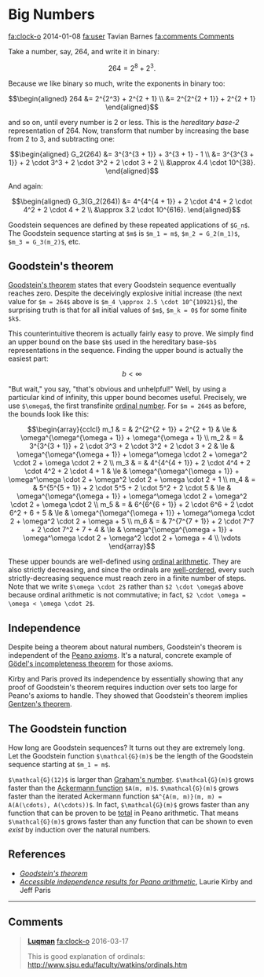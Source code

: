 # Big Numbers

<div class="infobar">

<fa:clock-o> 2014-01-08
<fa:user> Tavian Barnes
[<fa:comments> Comments](#comments)

</div>


Take a number, say, 264, and write it in binary:

```math
264 = 2^8 + 2^3.
```

Because we like binary so much, write the exponents in binary too:

```math
\begin{aligned}
264 &= 2^{2^3} + 2^{2 + 1} \\
&= 2^{2^{2 + 1}} + 2^{2 + 1}
\end{aligned}
```

and so on, until every number is 2 or less.
This is the *hereditary base-2* representation of 264.
Now, transform that number by increasing the base from 2 to 3, and subtracting one:

```math
\begin{aligned}
G_2(264) &= 3^{3^{3 + 1}} + 3^{3 + 1} - 1 \\
&= 3^{3^{3 + 1}} + 2 \cdot 3^3 + 2 \cdot 3^2 + 2 \cdot 3 + 2 \\
&\approx 4.4 \cdot 10^{38}.
\end{aligned}
```

And again:

```math
\begin{aligned}
G_3(G_2(264)) &= 4^{4^{4 + 1}} + 2 \cdot 4^4 + 2 \cdot 4^2 + 2 \cdot 4 + 2 \\
&\approx 3.2 \cdot 10^{616}.
\end{aligned}
```

Goodstein sequences are defined by these repeated applications of `$G_n$`.
The Goodstein sequence starting at `$m$` is `$m_1 = m$`, `$m_2 = G_2(m_1)$`, `$m_3 = G_3(m_2)$`, etc.


## Goodstein's theorem

[Goodstein's theorem] states that every Goodstein sequence eventually reaches zero.
Despite the deceivingly explosive initial increase (the next value for `$m = 264$` above is `$m_4 \approx 2.5 \cdot 10^{10921}$`), the surprising truth is that for all initial values of `$m$`, `$m_k = 0$` for some finite `$k$`.

[Goodstein's theorem]: https://en.wikipedia.org/wiki/Goodstein's_theorem

This counterintuitive theorem is actually fairly easy to prove.
We simply find an upper bound on the base `$b$` used in the hereditary base-`$b$` representations in the sequence.
Finding the upper bound is actually the easiest part:

```math
b < \infty
```

"But wait," you say, "that's obvious and unhelpful!"
Well, by using a particular kind of infinity, this upper bound becomes useful.
Precisely, we use `$\omega$`, the first transfinite [ordinal number].
For `$m = 264$` as before, the bounds look like this:

[ordinal number]: https://en.wikipedia.org/wiki/Ordinal_number

```math
\begin{array}{cclcl}
m_1 & = & 2^{2^{2 + 1}} + 2^{2 + 1} & \le & \omega^{\omega^{\omega + 1}} + \omega^{\omega + 1} \\
m_2 & = & 3^{3^{3 + 1}} + 2 \cdot 3^3 + 2 \cdot 3^2 + 2 \cdot 3 + 2 & \le & \omega^{\omega^{\omega + 1}} + \omega^\omega \cdot 2 + \omega^2 \cdot 2 + \omega \cdot 2 + 2 \\
m_3 & = & 4^{4^{4 + 1}} + 2 \cdot 4^4 + 2 \cdot 4^2 + 2 \cdot 4 + 1 & \le & \omega^{\omega^{\omega + 1}} + \omega^\omega \cdot 2 + \omega^2 \cdot 2 + \omega \cdot 2 + 1 \\
m_4 & = & 5^{5^{5 + 1}} + 2 \cdot 5^5 + 2 \cdot 5^2 + 2 \cdot 5 & \le & \omega^{\omega^{\omega + 1}} + \omega^\omega \cdot 2 + \omega^2 \cdot 2 + \omega \cdot 2 \\
m_5 & = & 6^{6^{6 + 1}} + 2 \cdot 6^6 + 2 \cdot 6^2 + 6 + 5 & \le & \omega^{\omega^{\omega + 1}} + \omega^\omega \cdot 2 + \omega^2 \cdot 2 + \omega + 5 \\
m_6 & = & 7^{7^{7 + 1}} + 2 \cdot 7^7 + 2 \cdot 7^2 + 7 + 4 & \le & \omega^{\omega^{\omega + 1}} + \omega^\omega \cdot 2 + \omega^2 \cdot 2 + \omega + 4 \\
\vdots
\end{array}
```

These upper bounds are well-defined using [ordinal arithmetic].
They are also strictly decreasing, and since the ordinals are [well-ordered], every such strictly-decreasing sequence must reach zero in a finite number of steps.
Note that we write `$\omega \cdot 2$` rather than `$2 \cdot \omega$` above because ordinal arithmetic is not commutative; in fact, `$2 \cdot \omega = \omega < \omega \cdot 2$`.

[ordinal arithmetic]: https://en.wikipedia.org/wiki/Ordinal_arithmetic
[well-ordered]: https://en.wikipedia.org/wiki/Well-order


## Independence

Despite being a theorem about natural numbers, Goodstein's theorem is independent of the [Peano axioms].
It's a natural, concrete example of [Gödel's incompleteness theorem] for those axioms.

[Peano axioms]: https://en.wikipedia.org/wiki/Peano_axioms
[Gödel's incompleteness theorem]: https://en.wikipedia.org/wiki/G%C3%B6del's_incompleteness_theorems#First_incompleteness_theorem

Kirby and Paris proved its independence by essentially showing that any proof of Goodstein's theorem requires induction over sets too large for Peano's axioms to handle.
They showed that Goodstein's theorem implies [Gentzen's theorem].

[Gentzen's theorem]: https://en.wikipedia.org/wiki/Gentzen%27s_consistency_proof


## The Goodstein function

How long are Goodstein sequences?
It turns out they are extremely long.
Let the Goodstein function `$\mathcal{G}(m)$` be the length of the Goodstein sequence starting at `$m_1 = m$`.

`$\mathcal{G}(12)$` is larger than [Graham's number].
`$\mathcal{G}(m)$` grows faster than the [Ackermann function] `$A(m, m)$`.
`$\mathcal{G}(m)$` grows faster than the iterated Ackermann function `$A^{A(m, m)}(m, m) = A(A(\cdots), A(\cdots))$`.
In fact, `$\mathcal{G}(m)$` grows faster than any function that can be proven to be [total] in Peano arithmetic.
That means `$\mathcal{G}(m)$` grows faster than any function that can be shown to even *exist* by induction over the natural numbers.

[Graham's number]: https://en.wikipedia.org/wiki/Graham%27s_number
[Ackermann function]: https://en.wikipedia.org/wiki/Ackermann_function
[total]: https://en.wikipedia.org/wiki/Total_function


## References

- [*Goodstein's theorem*](https://en.wikipedia.org/wiki/Goodstein's_theorem)
- [*Accessible independence results for Peano arithmetic*](https://citeseerx.ist.psu.edu/viewdoc/summary?doi=10.1.1.107.3303), Laurie Kirby and Jeff Paris

---


## Comments

> [**Luqman**](http://luqmansahaf.blogspot.com/)
> <fa:clock-o> 2016-03-17
>
> This is good explanation of ordinals: <http://www.sjsu.edu/faculty/watkins/ordinals.htm>
